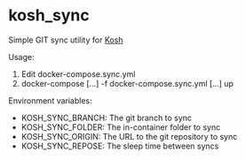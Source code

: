 # kosh_sync
Simple GIT sync utility for [Kosh](https://github.com/cceh/kosh)

Usage:
1. Edit docker-compose.sync.yml
2. docker-compose [...] -f docker-compose.sync.yml [...] up

Environment variables:
- KOSH_SYNC_BRANCH: The git branch to sync
- KOSH_SYNC_FOLDER: The in-container folder to sync
- KOSH_SYNC_ORIGIN: The URL to the git repository to sync
- KOSH_SYNC_REPOSE: The sleep time between syncs
